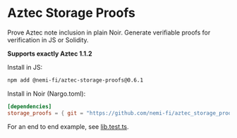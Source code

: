 # Aztec Storage Proofs

Prove Aztec note inclusion in plain Noir. Generate verifiable proofs for verification in JS or Solidity.

**Supports exactly Aztec 1.1.2**

Install in JS:

```sh
npm add @nemi-fi/aztec-storage-proofs@0.6.1
```

Install in Noir (Nargo.toml):

```toml
[dependencies]
storage_proofs = { git = "https://github.com/nemi-fi/aztec_storage_proofs", tag = "v0.6.1", directory = "lib" }
```

For an end to end example, see [lib.test.ts](lib.test.ts).
